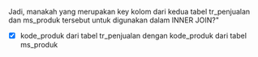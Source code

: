 Jadi, manakah yang merupakan key kolom dari kedua tabel tr_penjualan dan ms_produk tersebut untuk digunakan dalam INNER JOIN?"
  - [X] kode_produk dari tabel tr_penjualan dengan kode_produk dari tabel ms_produk